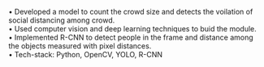 • Developed a model to count the crowd size and detects the voilation of social
distancing among crowd. </br>
• Used computer vision and deep learning techniques to buid the module. </br>
• Implemented R-CNN to detect people in the frame and distance among the
objects measured with pixel distances. </br>
• Tech-stack: Python, OpenCV, YOLO, R-CNN 
